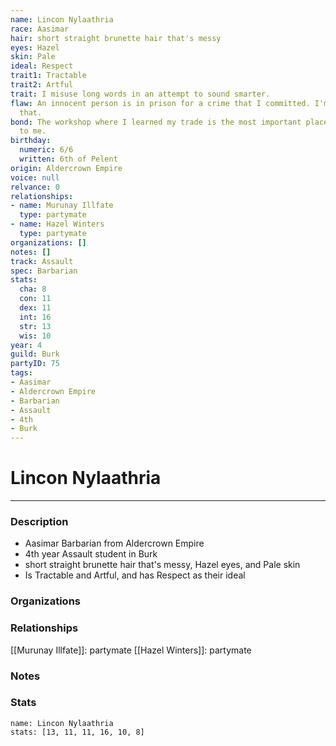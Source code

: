 ```yaml
---
name: Lincon Nylaathria
race: Aasimar
hair: short straight brunette hair that's messy
eyes: Hazel
skin: Pale
ideal: Respect
trait1: Tractable
trait2: Artful
trait: I misuse long words in an attempt to sound smarter.
flaw: An innocent person is in prison for a crime that I committed. I'm okay with
  that.
bond: The workshop where I learned my trade is the most important place in the world
  to me.
birthday:
  numeric: 6/6
  written: 6th of Pelent
origin: Aldercrown Empire
voice: null
relvance: 0
relationships:
- name: Murunay Illfate
  type: partymate
- name: Hazel Winters
  type: partymate
organizations: []
notes: []
track: Assault
spec: Barbarian
stats:
  cha: 8
  con: 11
  dex: 11
  int: 16
  str: 13
  wis: 10
year: 4
guild: Burk
partyID: 75
tags:
- Aasimar
- Aldercrown Empire
- Barbarian
- Assault
- 4th
- Burk
---
```

# Lincon Nylaathria
---
### Description
- Aasimar Barbarian from Aldercrown Empire
- 4th year Assault student in Burk
- short straight brunette hair that's messy, Hazel eyes, and Pale skin
- Is Tractable and Artful, and has Respect as their ideal

### Organizations

### Relationships
[[Murunay Illfate]]: partymate
[[Hazel Winters]]: partymate

### Notes

### Stats
```statblock
name: Lincon Nylaathria
stats: [13, 11, 11, 16, 10, 8]
```